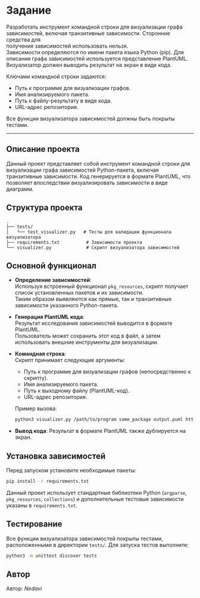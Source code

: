# Задание

Разработать инструмент командной строки для визуализации графа  
зависимостей, включая транзитивные зависимости. Сторонние средства для  
получения зависимостей использовать нельзя.  
Зависимости определяются по имени пакета языка Python (pip). Для  
описания графа зависимостей используется представление PlantUML.  
Визуализатор должен выводить результат на экран в виде кода.

Ключами командной строки задаются:  
- Путь к программе для визуализации графов.  
- Имя анализируемого пакета.  
- Путь к файлу-результату в виде кода.  
- URL-адрес репозитория.

Все функции визуализатора зависимостей должны быть покрыты тестами.

---

## Описание проекта

Данный проект представляет собой инструмент командной строки для визуализации графа зависимостей Python-пакета, включая транзитивные зависимости. Код генерируется в формате PlantUML, что позволяет впоследствии визуализировать зависимости в виде диаграмм.

## Структура проекта

```
.
├── tests/
│   └── test_visualizer.py   # Тесты для валидации функционала визуализатора
├── requirements.txt          # Зависимости проекта
└── visualizer.py             # Скрипт визуализатора зависимостей
```

## Основной функционал

- **Определение зависимостей**:  
  Используя встроенный функционал `pkg_resources`, скрипт получает список установленных пакетов и их зависимости.  
  Таким образом выявляются как прямые, так и транзитивные зависимости указанного Python-пакета.

- **Генерация PlantUML кода**:  
  Результат исследования зависимостей выводится в формате PlantUML.  
  Пользователь может сохранить этот код в файл, а затем использовать внешние инструменты для визуализации.

- **Командная строка**:  
  Скрипт принимает следующие аргументы:
  - Путь к программе для визуализации графов (непосредственно к скрипту).
  - Имя анализируемого пакета.
  - Путь к выходному файлу (PlantUML-код).
  - URL-адрес репозитория.

  Пример вызова:
  ```bash
  python3 visualizer.py /path/to/program some_package output.puml https://github.com/example/repo
  ```

- **Вывод кода**:
  Результат в формате PlantUML также дублируется на экран.

## Установка зависимостей

Перед запуском установите необходимые пакеты:

```bash
pip install -r requirements.txt
```

Данный проект использует стандартные библиотеки Python (`argparse`, `pkg_resources`, `collections`) и дополнительные тестовые зависимости указаны в `requirements.txt`.

## Тестирование

Все функции визуализатора зависимостей покрыты тестами, расположенными в директории `tests/`. Для запуска тестов выполните:

```bash
python3 -m unittest discover tests
```

## Автор

Автор: *Nedavi*